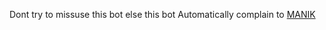 Dont try to missuse this bot else this bot Automatically complain to [MANIK](https://t.me/Mayank_47)
